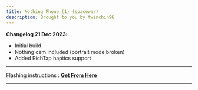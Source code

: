 ```yaml
---
title: Nothing Phone (1) (spacewar)
description: Brought to you by twinchin96
---
```


<b>Changelog 21 Dec 2023:</b>
- Initial build
- Nothing cam included (portrait mode broken)
- Added RichTap haptics support

----
Flashing instructions : [**Get From Here**](spacewar_inst.md)

----

